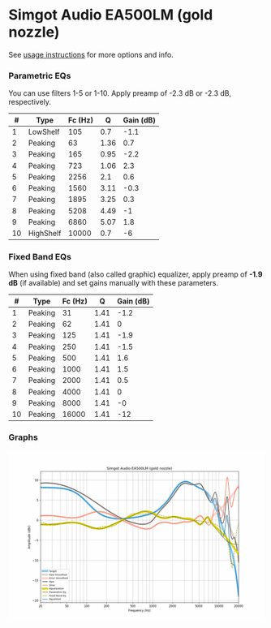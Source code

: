 # Simgot Audio EA500LM (gold nozzle)
See [usage instructions](https://github.com/jaakkopasanen/AutoEq#usage) for more options and info.

### Parametric EQs
You can use filters 1-5 or 1-10. Apply preamp of -2.3 dB or -2.3 dB, respectively.

|   # | Type      |   Fc (Hz) |    Q |   Gain (dB) |
|-----|-----------|-----------|------|-------------|
|   1 | LowShelf  |       105 | 0.7  |        -1.1 |
|   2 | Peaking   |        63 | 1.36 |         0.7 |
|   3 | Peaking   |       165 | 0.95 |        -2.2 |
|   4 | Peaking   |       723 | 1.06 |         2.3 |
|   5 | Peaking   |      2256 | 2.1  |         0.6 |
|   6 | Peaking   |      1560 | 3.11 |        -0.3 |
|   7 | Peaking   |      1895 | 3.25 |         0.3 |
|   8 | Peaking   |      5208 | 4.49 |        -1   |
|   9 | Peaking   |      6860 | 5.07 |         1.8 |
|  10 | HighShelf |     10000 | 0.7  |        -6   |

### Fixed Band EQs
When using fixed band (also called graphic) equalizer, apply preamp of **-1.9 dB** (if available) and set gains manually with these parameters.

|   # | Type    |   Fc (Hz) |    Q |   Gain (dB) |
|-----|---------|-----------|------|-------------|
|   1 | Peaking |        31 | 1.41 |        -1.2 |
|   2 | Peaking |        62 | 1.41 |         0   |
|   3 | Peaking |       125 | 1.41 |        -1.9 |
|   4 | Peaking |       250 | 1.41 |        -1.5 |
|   5 | Peaking |       500 | 1.41 |         1.6 |
|   6 | Peaking |      1000 | 1.41 |         1.5 |
|   7 | Peaking |      2000 | 1.41 |         0.5 |
|   8 | Peaking |      4000 | 1.41 |         0   |
|   9 | Peaking |      8000 | 1.41 |        -0   |
|  10 | Peaking |     16000 | 1.41 |       -12   |

### Graphs
![](./Simgot%20Audio%20EA500LM%20(gold%20nozzle).png)
